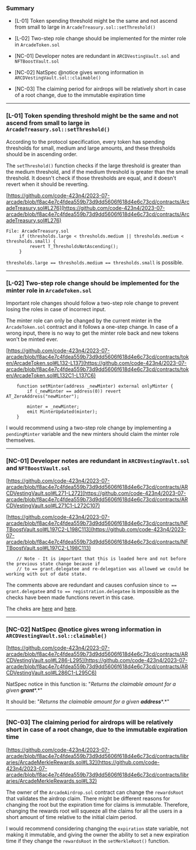 ### Summary

* \[L-01\] Token spending threshold might be the same and not ascend from small to large in `ArcadeTreasury.sol::setThreshold()`
    
* \[L-02\] Two-step role change should be implemented for the minter role in `ArcadeToken.sol`
    
* \[NC-01\] Developer notes are redundant in `ARCDVestingVault.sol` and `NFTBoostVault.sol`
    
* \[NC-02\] NatSpec @notice gives wrong information in `ARCDVestingVault.sol::claimable()`
    
* \[NC-03\] The claiming period for airdrops will be relatively short in case of a root change, due to the immutable expiration time
    

---

### \[L-01\] Token spending threshold might be the same and not ascend from small to large in `ArcadeTreasury.sol::setThreshold()`

According to the protocol specification, every token has spending thresholds for small, medium and large amounts, and these thresholds should be in ascending order.

The `setThreshold()` function checks if the large threshold is greater than the medium threshold, and if the medium threshold is greater than the small threshold. It doesn't check if those thresholds are equal, and it doesn't revert when it should be reverting.

[https://github.com/code-423n4/2023-07-arcade/blob/f8ac4e7c4fdea559b73d9dd5606f618d4e6c73cd/contracts/ArcadeTreasury.sol#L276](https://github.com/code-423n4/2023-07-arcade/blob/f8ac4e7c4fdea559b73d9dd5606f618d4e6c73cd/contracts/ArcadeTreasury.sol#L276)

```solidity
File: ArcadeTreasury.sol 
     if (thresholds.large < thresholds.medium || thresholds.medium < thresholds.small) {
         revert T_ThresholdsNotAscending();
     }   
```

`thresholds.large == thresholds.medium == thresholds.small` is possible.

---

### \[L-02\] Two-step role change should be implemented for the minter role in `ArcadeToken.sol`

Important role changes should follow a two-step role change to prevent losing the roles in case of incorrect input.

The minter role can only be changed by the current minter in the `ArcadeToken.sol` contract and it follows a one-step change. In case of a wrong input, there is no way to get the minter role back and new tokens won't be minted ever.

[https://github.com/code-423n4/2023-07-arcade/blob/f8ac4e7c4fdea559b73d9dd5606f618d4e6c73cd/contracts/token/ArcadeToken.sol#L132-L137](https://github.com/code-423n4/2023-07-arcade/blob/f8ac4e7c4fdea559b73d9dd5606f618d4e6c73cd/contracts/token/ArcadeToken.sol#L132C1-L137C6)

```solidity
    function setMinter(address _newMinter) external onlyMinter {
        if (_newMinter == address(0)) revert AT_ZeroAddress("newMinter");

        minter = _newMinter;
        emit MinterUpdated(minter);
    }
```

I would recommend using a two-step role change by implementing a `pendingMinter` variable and the new minters should claim the minter role themselves.

---

### \[NC-01\] Developer notes are redundant in `ARCDVestingVault.sol` and `NFTBoostVault.sol`

[https://github.com/code-423n4/2023-07-arcade/blob/f8ac4e7c4fdea559b73d9dd5606f618d4e6c73cd/contracts/ARCDVestingVault.sol#L271-L272](https://github.com/code-423n4/2023-07-arcade/blob/f8ac4e7c4fdea559b73d9dd5606f618d4e6c73cd/contracts/ARCDVestingVault.sol#L271C1-L272C107)

[https://github.com/code-423n4/2023-07-arcade/blob/f8ac4e7c4fdea559b73d9dd5606f618d4e6c73cd/contracts/NFTBoostVault.sol#L197C2-L198C113](https://github.com/code-423n4/2023-07-arcade/blob/f8ac4e7c4fdea559b73d9dd5606f618d4e6c73cd/contracts/NFTBoostVault.sol#L197C2-L198C113)

```solidity
    // Note - It is important that this is loaded here and not before the previous state change because if
    // to == grant.delegatee and re-delegation was allowed we could be working with out of date state.
```

The comments above are redundant and causes confusion since `to == grant.delegatee` and `to == registration.delegatee` is impossible as the checks have been made functions revert in this case.

The cheks are [here](https://github.com/code-423n4/2023-07-arcade/blob/f8ac4e7c4fdea559b73d9dd5606f618d4e6c73cd/contracts/ARCDVestingVault.sol#L262) and [here](https://github.com/code-423n4/2023-07-arcade/blob/f8ac4e7c4fdea559b73d9dd5606f618d4e6c73cd/contracts/NFTBoostVault.sol#L188).

---

### \[NC-02\] NatSpec @notice gives wrong information in `ARCDVestingVault.sol::claimable()`

[https://github.com/code-423n4/2023-07-arcade/blob/f8ac4e7c4fdea559b73d9dd5606f618d4e6c73cd/contracts/ARCDVestingVault.sol#L286-L295](https://github.com/code-423n4/2023-07-arcade/blob/f8ac4e7c4fdea559b73d9dd5606f618d4e6c73cd/contracts/ARCDVestingVault.sol#L286C1-L295C6)

NatSpec notice in this function is: "*Returns the claimable amount for a given* ***grant****.*"

It should be: "*Returns the claimable amount for a given* ***address****.*"

---

### \[NC-03\] The claiming period for airdrops will be relatively short in case of a root change, due to the immutable expiration time

[https://github.com/code-423n4/2023-07-arcade/blob/f8ac4e7c4fdea559b73d9dd5606f618d4e6c73cd/contracts/libraries/ArcadeMerkleRewards.sol#L32](https://github.com/code-423n4/2023-07-arcade/blob/f8ac4e7c4fdea559b73d9dd5606f618d4e6c73cd/contracts/libraries/ArcadeMerkleRewards.sol#L32)

The owner of the `ArcadeAirdrop.sol` contract can change the `rewardsRoot` that validates the airdrop claim. There might be different reasons for changing the root but the expiration time for claims is immutable. Therefore, changing the rewards root will squeeze all the claims for all the users in a short amount of time relative to the initial claim period.

I would recommend considering changing the `expiration` state variable, not making it immutable, and giving the owner the ability to set a new expiration time if they change the `rewardsRoot` in the `setMerkleRoot()` function.